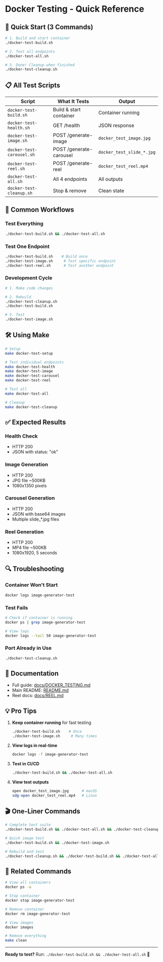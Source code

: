 # Docker Testing - Quick Reference

## 🚀 Quick Start (3 Commands)

```bash
# 1. Build and start container
./docker-test-build.sh

# 2. Test all endpoints
./docker-test-all.sh

# 3. Done! Cleanup when finished
./docker-test-cleanup.sh
```

## 📋 All Test Scripts

| Script | What It Tests | Output |
|--------|---------------|--------|
| `docker-test-build.sh` | Build & start container | Container running |
| `docker-test-health.sh` | GET /health | JSON response |
| `docker-test-image.sh` | POST /generate-image | `docker_test_image.jpg` |
| `docker-test-carousel.sh` | POST /generate-carousel | `docker_test_slide_*.jpg` |
| `docker-test-reel.sh` | POST /generate-reel | `docker_test_reel.mp4` |
| `docker-test-all.sh` | All 4 endpoints | All outputs |
| `docker-test-cleanup.sh` | Stop & remove | Clean state |

## 🎯 Common Workflows

### Test Everything

```bash
./docker-test-build.sh && ./docker-test-all.sh
```

### Test One Endpoint

```bash
./docker-test-build.sh    # Build once
./docker-test-image.sh     # Test specific endpoint
./docker-test-reel.sh      # Test another endpoint
```

### Development Cycle

```bash
# 1. Make code changes

# 2. Rebuild
./docker-test-cleanup.sh
./docker-test-build.sh

# 3. Test
./docker-test-image.sh
```

## 🛠️ Using Make

```bash
# Setup
make docker-test-setup

# Test individual endpoints
make docker-test-health
make docker-test-image
make docker-test-carousel
make docker-test-reel

# Test all
make docker-test-all

# Cleanup
make docker-test-cleanup
```

## ✅ Expected Results

### Health Check
- HTTP 200
- JSON with status: "ok"

### Image Generation
- HTTP 200
- JPG file ~500KB
- 1080x1350 pixels

### Carousel Generation
- HTTP 200
- JSON with base64 images
- Multiple slide_*.jpg files

### Reel Generation
- HTTP 200
- MP4 file ~500KB
- 1080x1920, 5 seconds

## 🔍 Troubleshooting

### Container Won't Start
```bash
docker logs image-generator-test
```

### Test Fails
```bash
# Check if container is running
docker ps | grep image-generator-test

# View logs
docker logs --tail 50 image-generator-test
```

### Port Already in Use
```bash
./docker-test-cleanup.sh
```

## 📖 Documentation

- Full guide: [docs/DOCKER_TESTING.md](docs/DOCKER_TESTING.md)
- Main README: [README.md](README.md)
- Reel docs: [docs/REEL.md](docs/REEL.md)

## 💡 Pro Tips

1. **Keep container running** for fast testing
   ```bash
   ./docker-test-build.sh    # Once
   ./docker-test-image.sh     # Many times
   ```

2. **View logs in real-time**
   ```bash
   docker logs -f image-generator-test
   ```

3. **Test in CI/CD**
   ```bash
   ./docker-test-build.sh && ./docker-test-all.sh
   ```

4. **View test outputs**
   ```bash
   open docker_test_image.jpg      # macOS
   xdg-open docker_test_reel.mp4   # Linux
   ```

## 🎬 One-Liner Commands

```bash
# Complete test suite
./docker-test-build.sh && ./docker-test-all.sh && ./docker-test-cleanup.sh

# Quick image test
./docker-test-build.sh && ./docker-test-image.sh

# Rebuild and test
./docker-test-cleanup.sh && ./docker-test-build.sh && ./docker-test-all.sh
```

## 🔗 Related Commands

```bash
# View all containers
docker ps -a

# Stop container
docker stop image-generator-test

# Remove container
docker rm image-generator-test

# View images
docker images

# Remove everything
make clean
```

---

**Ready to test?** Run: `./docker-test-build.sh && ./docker-test-all.sh` 🚀


